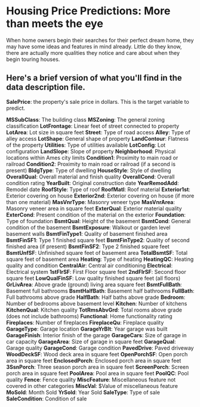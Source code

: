 <h1> Housing Price Predictions: More than meets the eye </h1>

When home owners begin their searches for their perfect dream home, they may have some ideas and features in mind already.  Little do they know, there are actually more qualities they notice and care about when they begin touring houses.  

<h2> Here's a brief version of what you'll find in the data description file. </h2>

**SalePrice**: the property's sale price in dollars. This is the target variable to predict.  

**MSSubClass**: The building class
**MSZoning**: The general zoning classification
**LotFrontage**: Linear feet of street connected to property
**LotArea**: Lot size in square feet
**Street**: Type of road access
**Alley**: Type of alley access
**LotShape**: General shape of property
**LandContour**: Flatness of the property
**Utilities**: Type of utilities available
**LotConfig**: Lot configuration
**LandSlope**: Slope of property
**Neighborhood**: Physical locations within Ames city limits
**Condition1**: Proximity to main road or railroad
**Condition2**: Proximity to main road or railroad (if a second is present)
**BldgType**: Type of dwelling
**HouseStyle**: Style of dwelling
**OverallQual**: Overall material and finish quality
**OverallCond**: Overall condition rating
**YearBuilt**: Original construction date
**YearRemodAdd**: Remodel date
**RoofStyle**: Type of roof
**RoofMatl**: Roof material
**Exterior1st**: Exterior covering on house
**Exterior2nd**: Exterior covering on house (if more than one material)
**MasVnrType**: Masonry veneer type
**MasVnrArea**: Masonry veneer area in square feet
**ExterQual**: Exterior material quality
**ExterCond**: Present condition of the material on the exterior
**Foundation**: Type of foundation
**BsmtQual**: Height of the basement
**BsmtCond**: General condition of the basement
**BsmtExposure**: Walkout or garden level basement walls
**BsmtFinType1**: Quality of basement finished area
**BsmtFinSF1**: Type 1 finished square feet
**BsmtFinType2**: Quality of second finished area (if present)
**BsmtFinSF2**: Type 2 finished square feet
**BsmtUnfSF**: Unfinished square feet of basement area
**TotalBsmtSF**: Total square feet of basement area
**Heating**: Type of heating
**HeatingQC**: Heating quality and condition
**CentralAir**: Central air conditioning
**Electrical**: Electrical system
**1stFlrSF**: First Floor square feet
**2ndFlrSF**: Second floor square feet
**LowQualFinSF**: Low quality finished square feet (all floors)
**GrLivArea**: Above grade (ground) living area square feet
**BsmtFullBath**: Basement full bathrooms
**BsmtHalfBath**: Basement half bathrooms
**FullBath**: Full bathrooms above grade
**HalfBath**: Half baths above grade
**Bedroom**: Number of bedrooms above basement level
**Kitchen**: Number of kitchens
**KitchenQual**: Kitchen quality
**TotRmsAbvGrd**: Total rooms above grade (does not include bathrooms)
**Functional**: Home functionality rating
**Fireplaces**: Number of fireplaces
**FireplaceQu**: Fireplace quality
**GarageType**: Garage location
**GarageYrBlt**: Year garage was built
**GarageFinish**: Interior finish of the garage
**GarageCars**: Size of garage in car capacity
**GarageArea**: Size of garage in square feet
**GarageQual**: Garage quality
**GarageCond**: Garage condition
**PavedDrive**: Paved driveway
**WoodDeckSF**: Wood deck area in square feet
**OpenPorchSF**: Open porch area in square feet
**EnclosedPorch**: Enclosed porch area in square feet
**3SsnPorch**: Three season porch area in square feet
**ScreenPorch**: Screen porch area in square feet
**PoolArea**: Pool area in square feet
**PoolQC**: Pool quality
**Fence**: Fence quality
**MiscFeature**: Miscellaneous feature not covered in other categories
**MiscVal**: $Value of miscellaneous feature
**MoSold**: Month Sold
**YrSold**: Year Sold
**SaleType**: Type of sale
**SaleCondition**: Condition of sale
